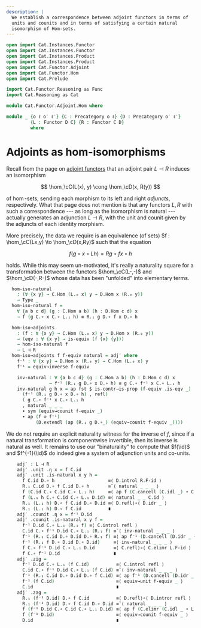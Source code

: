 ```yaml
---
description: |
  We establish a correspondence between adjoint functors in terms of
  units and counits and in terms of satisfying a certain natural
  isomorphism of Hom-sets.
---
```

```agda
open import Cat.Instances.Functor
open import Cat.Instances.Functor
open import Cat.Instances.Product
open import Cat.Instances.Product
open import Cat.Functor.Adjoint
open import Cat.Functor.Hom
open import Cat.Prelude

import Cat.Functor.Reasoning as Func
import Cat.Reasoning as Cat

module Cat.Functor.Adjoint.Hom where

module _ {o ℓ o′ ℓ′} {C : Precategory o ℓ} {D : Precategory o′ ℓ′}
         {L : Functor D C} {R : Functor C D}
         where
```

<!--
```agda
  private
    module C = Cat C
    module D = Cat D
    module L = Func L
    module R = Func R
  open _⊣_
  open _=>_
```
-->

# Adjoints as hom-isomorphisms

Recall from the page on [adjoint functors] that an adjoint pair $L
\dashv R$ induces an isomorphism

$$
\hom_\cC(L(x), y) \cong \hom_\cD(x, R(y))
$$

of $\hom$-sets, sending each morphism to its left and right _adjuncts_,
respectively. What that page does not mention is that any functors $L,
R$ with such a correspondence --- as long as the isomorphism is natural
--- actually generates an adjunction $L \dashv R$, with the unit and
counit given by the adjuncts of each identity morphism.

[adjoint functors]: Cat.Functor.Adjoint.html

More precisely, the data we require is an equivalence (of sets) $f :
\hom_\cC(Lx,y) \to \hom_\cD(x,Ry)$ such that the equation

$$
f(g \circ x \circ Lh) = Rg \circ fx \circ h
$$

holds. While this may seem un-motivated, it's really a naturality square
for a transformation between the functors $\hom_\cC(L-,-)$ and
$\hom_\cD(-,R-)$ whose data has been "unfolded" into elementary
terms.

```agda
  hom-iso-natural
    : (∀ {x y} → C.Hom (L.₀ x) y → D.Hom x (R.₀ y))
    → Type _
  hom-iso-natural f =
    ∀ {a b c d} (g : C.Hom a b) (h : D.Hom c d) x
    → f (g C.∘ x C.∘ L.₁ h) ≡ R.₁ g D.∘ f x D.∘ h

  hom-iso→adjoints
    : (f : ∀ {x y} → C.Hom (L.₀ x) y → D.Hom x (R.₀ y))
    → (eqv : ∀ {x y} → is-equiv (f {x} {y}))
    → hom-iso-natural f
    → L ⊣ R
  hom-iso→adjoints f f-equiv natural = adj′ where
    f⁻¹ : ∀ {x y} → D.Hom x (R.₀ y) → C.Hom (L.₀ x) y
    f⁻¹ = equiv→inverse f-equiv

    inv-natural : ∀ {a b c d} (g : C.Hom a b) (h : D.Hom c d) x
                → f⁻¹ (R.₁ g D.∘ x D.∘ h) ≡ g C.∘ f⁻¹ x C.∘ L.₁ h
    inv-natural g h x = ap fst $ is-contr→is-prop (f-equiv .is-eqv _)
      (f⁻¹ (R.₁ g D.∘ x D.∘ h) , refl)
      ( g C.∘ f⁻¹ x C.∘ L.₁ h
      , natural _ _ _
      ∙ sym (equiv→counit f-equiv _)
      ∙ ap (f ⊙ f⁻¹)
           (D.extendl (ap (R.₁ g D.∘_) (equiv→counit f-equiv _))))
```

We do not require an explicit naturality witness for the inverse of $f$,
since if a natural transformation is componentwise invertible, then its
inverse is natural as well. It remains to use our "binaturality" to
compute that $f(\id)$ and $f^{-1}(\id)$ do indeed give a system
of adjunction units and co-units.

```agda
    adj′ : L ⊣ R
    adj′ .unit .η x = f C.id
    adj′ .unit .is-natural x y h =
      f C.id D.∘ h                    ≡⟨ D.introl R.F-id ⟩
      R.₁ C.id D.∘ f C.id D.∘ h       ≡˘⟨ natural _ _ _ ⟩
      f (C.id C.∘ C.id C.∘ L.₁ h)     ≡⟨ ap f (C.cancell (C.idl _) ∙ C.intror (C.idl _ ∙ L.F-id)) ⟩
      f (L.₁ h C.∘ C.id C.∘ L.₁ D.id) ≡⟨ natural _ _ C.id ⟩
      R.₁ (L.₁ h) D.∘ f C.id D.∘ D.id ≡⟨ D.refl⟩∘⟨ D.idr _ ⟩
      R.₁ (L.₁ h) D.∘ f C.id          ∎
    adj′ .counit .η x = f⁻¹ D.id
    adj′ .counit .is-natural x y f =
      f⁻¹ D.id C.∘ L.₁ (R.₁ f) ≡⟨ C.introl refl ⟩
      C.id C.∘ f⁻¹ D.id C.∘ L.₁ (R.₁ f) ≡˘⟨ inv-natural _ _ _ ⟩
      f⁻¹ (R.₁ C.id D.∘ D.id D.∘ R.₁ f) ≡⟨ ap f⁻¹ (D.cancell (D.idr _ ∙ R.F-id) ∙ D.intror (D.idl _)) ⟩
      f⁻¹ (R.₁ f D.∘ D.id D.∘ D.id)     ≡⟨ inv-natural _ _ _ ⟩
      f C.∘ f⁻¹ D.id C.∘ L.₁ D.id       ≡⟨ C.refl⟩∘⟨ C.elimr L.F-id ⟩
      f C.∘ f⁻¹ D.id                    ∎
    adj′ .zig =
      f⁻¹ D.id C.∘ L.₁ (f C.id)          ≡⟨ C.introl refl ⟩
      C.id C.∘ f⁻¹ D.id C.∘ L.₁ (f C.id) ≡˘⟨ inv-natural _ _ _ ⟩
      f⁻¹ (R.₁ C.id D.∘ D.id D.∘ f C.id) ≡⟨ ap f⁻¹ (D.cancell (D.idr _ ∙ R.F-id)) ⟩
      f⁻¹ (f C.id)                       ≡⟨ equiv→unit f-equiv _ ⟩
      C.id                               ∎
    adj′ .zag =
      R.₁ (f⁻¹ D.id) D.∘ f C.id          ≡⟨ D.refl⟩∘⟨ D.intror refl ⟩
      R.₁ (f⁻¹ D.id) D.∘ f C.id D.∘ D.id ≡˘⟨ natural _ _ _ ⟩
      f (f⁻¹ D.id C.∘ C.id C.∘ L.₁ D.id) ≡⟨ ap f (C.elimr (C.idl _ ∙ L.F-id)) ⟩
      f (f⁻¹ D.id)                       ≡⟨ equiv→counit f-equiv _ ⟩
      D.id                               ∎
```

<!--
```agda
module _ {o ℓ o′} {C : Precategory o ℓ} {D : Precategory o′ ℓ}
         {L : Functor D C} {R : Functor C D}
         where
  private
    module C = Cat C
    module D = Cat D
    module L = Func L
    module R = Func R


  hom-natural-iso→adjoints
    : natural-iso (Hom[-,-] C F∘ (Functor.op L F× Id)) (Hom[-,-] D F∘ (Id F× R))
    → L ⊣ R
  hom-natural-iso→adjoints eta =
    hom-iso→adjoints (to .η _) (natural-iso-to-is-equiv eta (_ , _)) λ g h x →
      happly (to .is-natural _ _ (h , g)) x
    where
      open natural-iso eta
      open _=>_

module _ {o ℓ o′} {C : Precategory o ℓ} {D : Precategory o′ ℓ}
         {L : Functor D C} {R : Functor C D}
         (adj : L ⊣ R)
         where
  private
    module C = Cat C
    module D = Cat D
    module L = Func L
    module R = Func R

  adjunct-hom-iso-from
    : ∀ a → natural-iso (Hom-from C (L.₀ a)) (Hom-from D a F∘ R)
  adjunct-hom-iso-from a = to-natural-iso mi where
    open make-natural-iso

    mi : make-natural-iso (Hom-from C (L.₀ a)) (Hom-from D a F∘ R)
    mi .eta x = L-adjunct adj
    mi .inv x = R-adjunct adj
    mi .eta∘inv _ = funext λ _ → L-R-adjunct adj _
    mi .inv∘eta _ = funext λ _ → R-L-adjunct adj _
    mi .natural _ _ f = funext λ g → sym (L-adjunct-naturalr adj f g)

  adjunct-hom-iso-into
    : ∀ b → natural-iso (Hom-into C b F∘ Functor.op L) (Hom-into D (R.₀ b))
  adjunct-hom-iso-into b = to-natural-iso mi where
    open make-natural-iso

    mi : make-natural-iso (Hom-into C b F∘ Functor.op L) (Hom-into D (R.₀ b))
    mi .eta x = L-adjunct adj
    mi .inv x = R-adjunct adj
    mi .eta∘inv _ = funext λ _ → L-R-adjunct adj _
    mi .inv∘eta _ = funext λ _ → R-L-adjunct adj _
    mi .natural _ _ f = funext λ g → sym $ L-adjunct-naturall adj g f

  adjunct-hom-iso
    : natural-iso (Hom[-,-] C F∘ (Functor.op L F× Id)) (Hom[-,-] D F∘ (Id F× R))
  adjunct-hom-iso = to-natural-iso mi where
    open make-natural-iso

    mi : make-natural-iso (Hom[-,-] C F∘ (Functor.op L F× Id)) (Hom[-,-] D F∘ (Id F× R))
    mi .eta x = L-adjunct adj
    mi .inv x = R-adjunct adj
    mi .eta∘inv _ = funext λ _ → L-R-adjunct adj _
    mi .inv∘eta _ = funext λ _ → R-L-adjunct adj _
    mi .natural _ _ (f , h) = funext λ g → sym $ L-adjunct-natural₂ adj h f g
```
-->
